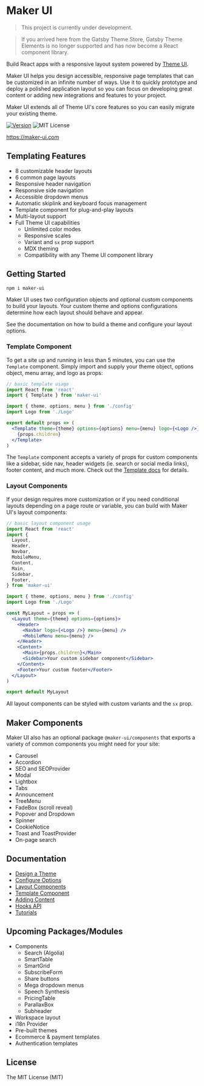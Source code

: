 # Maker UI

> This project is currently under development.

> If you arrived here from the Gatsby Theme Store, Gatsby Theme Elements is no longer supported and has now become a React component library.

Build React apps with a responsive layout system powered by [Theme UI](https://theme-ui.com/).

Maker UI helps you design accessible, responsive page templates that can be customized in an infinite number of ways. Use it to quickly prototype and deploy a polished application layout so you can focus on developing great content or adding new integrations and features to your project.

Maker UI extends all of Theme UI's core features so you can easily migrate your existing theme.

[![Version][version]][npm]
![MIT License][license]

[version]: https://flat.badgen.net/npm/v/maker-ui
[npm]: https://npmjs.com/package/maker-ui
[license]: https://flat.badgen.net/badge/license/MIT/blue

https://maker-ui.com

## Templating Features

- 8 customizable header layouts
- 6 common page layouts
- Responsive header navigation
- Responsive side navigation
- Accessible dropdown menus
- Automatic skiplink and keyboard focus management
- Template component for plug-and-play layouts
- Multi-layout support
- Full Theme UI capabilities
  - Unlimited color modes
  - Responsive scales
  - Variant and `sx` prop support
  - MDX theming
  - Compatibility with any Theme UI component library

## Getting Started

```sh
npm i maker-ui
```

Maker UI uses two configuration objects and optional custom components to build your layouts. Your custom theme and options configurations determine how each layout should behave and appear.

See the documentation on how to build a theme and configure your layout options.

### Template Component

To get a site up and running in less than 5 minutes, you can use the `Template` component. Simply import and supply your theme object, options object, menu array, and logo as props:

```jsx
// basic template usage
import React from 'react'
import { Template } from 'maker-ui'

import { theme, options, menu } from './config'
import Logo from './Logo'

export default props => (
  <Template theme={theme} options={options} menu={menu} logo={<Logo />}>
    {props.children}
  </Template>
)
```

The `Template` component accepts a variety of props for custom components like a sidebar, side nav, header widgets (ie. search or social media links), footer content, and much more. Check out the [Template docs](https://maker-ui.com/docs/template) for details.

### Layout Components

If your design requires more customization or if you need conditional layouts depending on a page route or variable, you can build with Maker UI's layout components:

```jsx
// basic layout component usage
import React from 'react'
import {
  Layout,
  Header,
  Navbar,
  MobileMenu,
  Content,
  Main,
  Sidebar,
  Footer,
} from 'maker-ui'

import { theme, options, menu } from './config'
import Logo from './Logo'

const MyLayout = props => (
  <Layout theme={theme} options={options}>
    <Header>
      <Navbar logo={<Logo />} menu={menu} />
      <MobileMenu menu={menu} />
    </Header>
    <Content>
      <Main>{props.children}</Main>
      <Sidebar>Your custom sidebar component</Sidebar>
    </Content>
    <Footer>Your custom footer</Footer>
  </Layout>
)

export default MyLayout
```

All layout components can be styled with custom variants and the `sx` prop.

## Maker Components

Maker UI also has an optional package `@maker-ui/components` that exports a variety of common components you might need for your site:

- Carousel
- Accordion
- SEO and SEOProvider
- Modal
- Lightbox
- Tabs
- Announcement
- TreeMenu
- FadeBox (scroll reveal)
- Popover and Dropdown
- Spinner
- CookieNotice
- Toast and ToastProvider
- On-page search

## Documentation

- [Design a Theme](https://maker-ui.com/docs/theming)
- [Configure Options](https://maker-ui.com/docs/options)
- [Layout Components](https://maker-ui.com/docs/layout-components)
- [Template Component](https://maker-ui.com/docs/template)
- [Adding Content](https://maker-ui.com/docs/adding-content)
- [Hooks API](https://maker-ui.com/docs/hooks-api)
- [Tutorials](https://maker-ui.com/tutorials)

## Upcoming Packages/Modules

- Components
  - Search (Algolia)
  - SmartTable
  - SmartGrid
  - SubscribeForm
  - Share buttons
  - Mega dropdown menus
  - Speech Synthesis
  - PricingTable
  - ParallaxBox
  - Subheader
- Workspace layout
- i18n Provider
- Pre-built themes
- Ecommerce & payment templates
- Authentication templates

## License

The MIT License (MIT)
